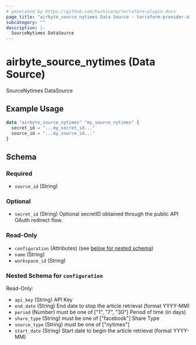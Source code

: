 ```yaml
---
# generated by https://github.com/hashicorp/terraform-plugin-docs
page_title: "airbyte_source_nytimes Data Source - terraform-provider-airbyte"
subcategory: ""
description: |-
  SourceNytimes DataSource
---
```


# airbyte_source_nytimes (Data Source)

SourceNytimes DataSource

## Example Usage

```terraform
data "airbyte_source_nytimes" "my_source_nytimes" {
  secret_id = "...my_secret_id..."
  source_id = "...my_source_id..."
}
```

<!-- schema generated by tfplugindocs -->
## Schema

### Required

- `source_id` (String)

### Optional

- `secret_id` (String) Optional secretID obtained through the public API OAuth redirect flow.

### Read-Only

- `configuration` (Attributes) (see [below for nested schema](#nestedatt--configuration))
- `name` (String)
- `workspace_id` (String)

<a id="nestedatt--configuration"></a>
### Nested Schema for `configuration`

Read-Only:

- `api_key` (String) API Key
- `end_date` (String) End date to stop the article retrieval (format YYYY-MM)
- `period` (Number) must be one of ["1", "7", "30"]
Period of time (in days)
- `share_type` (String) must be one of ["facebook"]
Share Type
- `source_type` (String) must be one of ["nytimes"]
- `start_date` (String) Start date to begin the article retrieval (format YYYY-MM)


